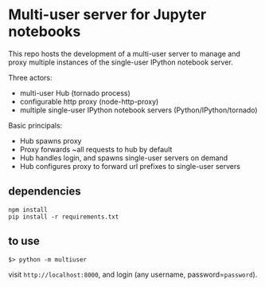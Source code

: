 # Multi-user server for Jupyter notebooks

This repo hosts the development of a multi-user server to manage and proxy multiple instances of the single-user IPython notebook server.

Three actors:

- multi-user Hub (tornado process)
- configurable http proxy (node-http-proxy)
- multiple single-user IPython notebook servers (Python/IPython/tornado)

Basic principals:

- Hub spawns proxy
- Proxy forwards ~all requests to hub by default
- Hub handles login, and spawns single-user servers on demand
- Hub configures proxy to forward url prefixes to single-user servers

## dependencies

    npm install
    pip install -r requirements.txt

## to use

    $> python -m multiuser

visit `http://localhost:8000`, and login (any username, password=`password`).

